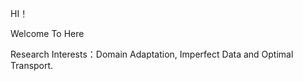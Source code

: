

 HI！   
 
 Welcome To Here
 

 
Research Interests：Domain Adaptation, Imperfect Data and Optimal Transport.


